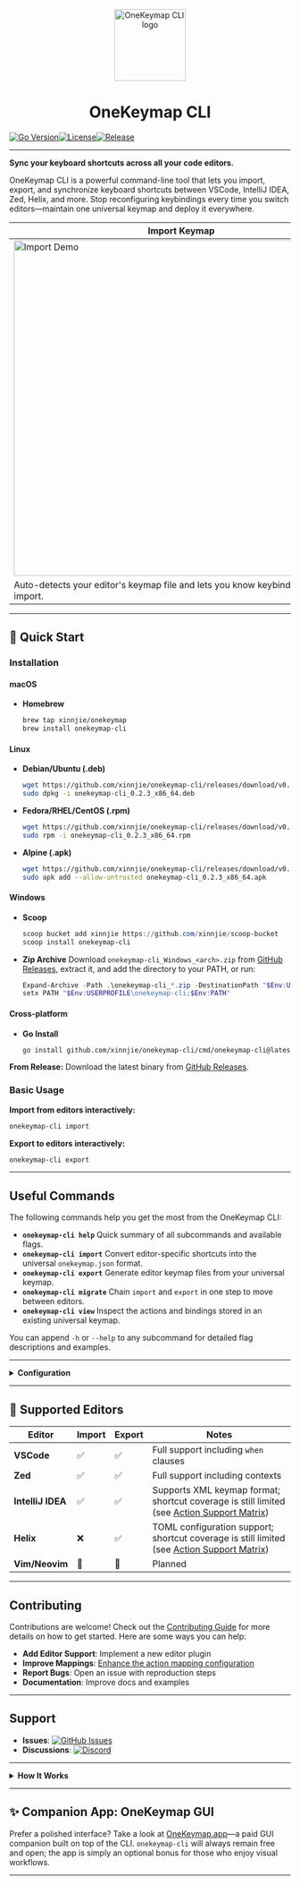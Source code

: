<div align="center">
  <a href="https://github.com/xinnjie/onekeymap-cli">
    <picture>
      <source media="(prefers-color-scheme: dark)" srcset="assets/logo-onekeymap.svg" />
      <img src="assets/logo-onekeymap.svg" alt="OneKeymap CLI logo" height="128" />
    </picture>
  </a>
  <h1>OneKeymap CLI</h1>
</div>

[![Go Version](https://img.shields.io/github/go-mod/go-version/xinnjie/onekeymap-cli)](https://go.dev/)[![License](https://img.shields.io/github/license/xinnjie/onekeymap-cli)](LICENSE.md)[![Release](https://img.shields.io/github/v/release/xinnjie/onekeymap-cli)](https://github.com/xinnjie/onekeymap-cli/releases)

---
**Sync your keyboard shortcuts across all your code editors.**

OneKeymap CLI is a powerful command-line tool that lets you import, export, and synchronize keyboard shortcuts between VSCode, IntelliJ IDEA, Zed, Helix, and more. Stop reconfiguring keybindings every time you switch editors—maintain one universal keymap and deploy it everywhere.

| Import Keymap | View Keymap | Export Keymap |
|---|---|---|
| [<img src="assets/onekeymap-cli-import.gif" width="600" alt="Import Demo">](https://asciinema.org/a/748300) | [<img src="assets/onekeymap-cli-view.gif" width="600" alt="View Demo">](https://asciinema.org/a/ZNqGYNMKs0jVh5qH6Smv6ysni) | [<img src="assets/onekeymap-cli-export.gif" width="600" alt="Export Demo">](https://asciinema.org/a/748319) |
| Auto-detects your editor's keymap file and lets you know keybindings to import. | View keybindings by category and navigate with arrow keys. | Shows a diff of your target keymap file before exporting. |

---

## 🚀 Quick Start

### Installation

#### macOS

- **Homebrew**
  ```bash
  brew tap xinnjie/onekeymap
  brew install onekeymap-cli
  ```

#### Linux

- **Debian/Ubuntu (.deb)**
  ```bash
  wget https://github.com/xinnjie/onekeymap-cli/releases/download/v0.2.3/onekeymap-cli_0.2.3_x86_64.deb
  sudo dpkg -i onekeymap-cli_0.2.3_x86_64.deb
  ```
- **Fedora/RHEL/CentOS (.rpm)**
  ```bash
  wget https://github.com/xinnjie/onekeymap-cli/releases/download/v0.2.3/onekeymap-cli_0.2.3_x86_64.rpm
  sudo rpm -i onekeymap-cli_0.2.3_x86_64.rpm
  ```
- **Alpine (.apk)**
  ```bash
  wget https://github.com/xinnjie/onekeymap-cli/releases/download/v0.2.3/onekeymap-cli_0.2.3_x86_64.apk
  sudo apk add --allow-untrusted onekeymap-cli_0.2.3_x86_64.apk
  ```

#### Windows
<!-- TODO(xinnjie): uncomment when winget is available -->
<!-- - **Winget** (Recommended)

  ```powershell
  winget install xinnjie.onekeymap-cli
  ``` -->
- **Scoop**
  ```powershell
  scoop bucket add xinnjie https://github.com/xinnjie/scoop-bucket
  scoop install onekeymap-cli
  ```
- **Zip Archive**
  Download `onekeymap-cli_Windows_<arch>.zip` from [GitHub Releases](https://github.com/xinnjie/onekeymap-cli/releases), extract it, and add the directory to your PATH, or run:
  ```powershell
  Expand-Archive -Path .\onekeymap-cli_*.zip -DestinationPath "$Env:USERPROFILE\onekeymap-cli"
  setx PATH "$Env:USERPROFILE\onekeymap-cli;$Env:PATH"
  ```

#### Cross-platform

- **Go Install**
  ```bash
  go install github.com/xinnjie/onekeymap-cli/cmd/onekeymap-cli@latest
  ```

**From Release:**
Download the latest binary from [GitHub Releases](https://github.com/xinnjie/onekeymap-cli/releases/latest).

### Basic Usage

**Import from editors interactively:**

```bash
onekeymap-cli import
```

**Export to editors interactively:**

```bash
onekeymap-cli export
```

---

## Useful Commands

The following commands help you get the most from the OneKeymap CLI:

- **`onekeymap-cli help`** Quick summary of all subcommands and available flags.
- **`onekeymap-cli import`** Convert editor-specific shortcuts into the universal `onekeymap.json` format.
- **`onekeymap-cli export`** Generate editor keymap files from your universal keymap.
- **`onekeymap-cli migrate`** Chain `import` and `export` in one step to move between editors.
- **`onekeymap-cli view`** Inspect the actions and bindings stored in an existing universal keymap.

You can append `-h` or `--help` to any subcommand for detailed flag descriptions and examples.


---

<details>
<summary><strong>Configuration</strong></summary>

OneKeymap can be configured via a config file at `~/.config/onekeymap/config.yaml`:

```yaml
# Default path for universal keymap
onekeymap: ~/.config/onekeymap/keymap.json

# Editor-specific config paths (optional, auto-detected by default)
editors:
  vscode:
    keymap_path: ~/Library/Application Support/Code/User/keybindings.json
  zed:
    keymap_path: ~/.config/zed/keymap.json
  intellij:
    keymap_path: ~/Library/Application Support/JetBrains/IntelliJIdea2024.1/keymaps/custom.xml
```

</details>

---

## 🧩 Supported Editors

| Editor | Import | Export | Notes |
|--------|--------|--------|-------|
| **VSCode** | ✅ | ✅ | Full support including `when` clauses |
| **Zed** | ✅ | ✅ | Full support including contexts |
| **IntelliJ IDEA** | ✅ | ✅ | Supports XML keymap format; shortcut coverage is still limited (see [Action Support Matrix](action-support-matrix.md)) |
| **Helix** | ❌ | ✅ | TOML configuration support; shortcut coverage is still limited (see [Action Support Matrix](action-support-matrix.md)) |
| **Vim/Neovim** | 🚧 | 🚧 | Planned |

---

## Contributing

Contributions are welcome! Check out the [Contributing Guide](CONTRIBUTING.md) for more details on how to get started. Here are some ways you can help:

- **Add Editor Support**: Implement a new editor plugin
- **Improve Mappings**: [Enhance the action mapping configuration](CONTRIBUTING.md#enhancing-the-action-mapping-configuration)
- **Report Bugs**: Open an issue with reproduction steps
- **Documentation**: Improve docs and examples

---

## Support

- **Issues**: [![GitHub Issues](https://img.shields.io/github/issues/xinnjie/onekeymap-cli?logo=github&label=Issues)](https://github.com/xinnjie/onekeymap-cli/issues)
- **Discussions**: [![Discord](https://img.shields.io/badge/Discord-Join%20the%20chat-5865F2?logo=discord&logoColor=white)](https://discord.com/invite/fW3TWuXj9A)

---

<details>
<summary><strong>How It Works</strong></summary>

OneKeymap uses a **universal keymap format** that represents keyboard shortcuts in an editor-agnostic way. Here's the workflow:

```
┌─────────────┐
│   VSCode    │──┐
│  Keybindings│  │
└─────────────┘  │
                 │  Import
┌─────────────┐  │    ↓
│  IntelliJ   │──┼──────────────┐
│   Keymap    │  │              │
└─────────────┘  │    ┌─────────▼──────────┐
                 │    │  Universal Keymap  │
┌─────────────┐  │    │   (onekeymap.json) │
│     Zed     │──┘    └─────────┬──────────┘
│   Keymap    │                 │
└─────────────┘       Export    ↓
                 ┌───────────────────────┐
                 │  Any Supported Editor │
                 └───────────────────────┘
```

### Universal Keymap Format

Your keymap is stored in a clean, human-readable JSON format:

```json
{
  "keymaps": [
    {
      "action": "actions.edit.copy",
      "keys": "ctrl+c"
    },
    {
      "action": "actions.view.showCommandPalette",
      "keys": "ctrl+shift+p"
    },
    {
      "action": "actions.editor.quickFix",
      "keys": "ctrl+."
    }
  ]
}
```

### Action Mappings

OneKeymap maintains a comprehensive mapping that translates between editor-specific commands and universal actions. For example:

- `actions.edit.copy` maps to:
  - VSCode: `editor.action.clipboardCopyAction`
  - IntelliJ: `$Copy`
  - Zed: `editor::Copy`

This mapping layer handles context-specific behaviors, stateful toggles, and editor quirks automatically.
</details>

---

## ✨ Companion App: OneKeymap GUI

Prefer a polished interface? Take a look at [OneKeymap.app](https://www.onekeymap.com/)—a paid GUI companion built on top of the CLI. `onekeymap-cli` will always remain free and open; the app is simply an optional bonus for those who enjoy visual workflows.

---

